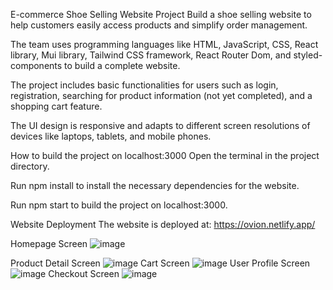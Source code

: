 E-commerce Shoe Selling Website Project
Build a shoe selling website to help customers easily access products and simplify order management.

The team uses programming languages like HTML, JavaScript, CSS, React library, Mui library, Tailwind CSS framework, React Router Dom, and styled-components to build a complete website.

The project includes basic functionalities for users such as login, registration, searching for product information (not yet completed), and a shopping cart feature.

The UI design is responsive and adapts to different screen resolutions of devices like laptops, tablets, and mobile phones.

How to build the project on localhost:3000
Open the terminal in the project directory.

Run npm install to install the necessary dependencies for the website.

Run npm start to build the project on localhost:3000.

Website Deployment
The website is deployed at: https://ovion.netlify.app/

Homepage Screen
![image](https://github.com/phat-trien-ung-dung-web-4conheo/front-end/assets/77733880/6fcbbdad-6636-42c8-b311-f30d4ad88077)

Product Detail Screen
![image](https://github.com/phat-trien-ung-dung-web-4conheo/front-end/assets/77733880/7a47d735-38f7-43d6-82c9-b93ede809786)
Cart Screen
![image](https://github.com/phat-trien-ung-dung-web-4conheo/front-end/assets/77733880/8f5db238-db07-4df6-942f-08003ced5fa0)
User Profile Screen
![image](https://github.com/phat-trien-ung-dung-web-4conheo/front-end/assets/77733880/2473e185-7ecb-4739-bfdb-f7ba6e96750b)
Checkout Screen
![image](https://github.com/phat-trien-ung-dung-web-4conheo/front-end/assets/77733880/37fd1920-f9be-4a27-85a2-64226d41dbcd)
